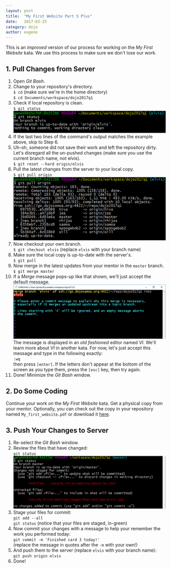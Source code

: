 ```yaml
---
layout: post
title:  "My First Website Part 5 Plus"
date:   2017-03-25
category: dojo
author: eugene
---
```


This is an *improved* version of our process for working on the
_My First Website_ kata. We use this process to make sure we don't lose
our work.

## 1. Pull Changes from Server

1. Open _Git Bash_.
2. Change to your repository's directory.  
    `$ cd` (make sure we're in the home directory)  
    `$ cd Documents/workspace/dojo2017q1`
3. Check if local repository is clean.  
    `$ git status`  
    ![Clean Repository](/assets/images/git-status-clean.png)
4. If the last two lines of the command's output matches the example
   above, skip to Step 6.
5. Uh-oh, someone did not save their work and left the repository
   dirty. Let's disregard all the un-pushed changes (make sure you use
   the current branch name, not elvis).  
    `$ git reset --hard origin/elvis`
6. Pull the latest changes from the server to your local copy.  
        `$ git pull origin`  
        ![Git Pull Origin](/assets/images/git-pull-origin.png)
7. Now checkout your own branch.  
    `$ git checkout elvis` (replace `elvis` with your branch name)
8. Make sure the local copy is up-to-date with the server's.  
    `$ git pull`
9. Now merge in the latest updates from your mentor in the `master`
   branch.  
    `$ git merge master`
10. If a *Merge* message pops-up like that shown, we'll just accept the
   default message.  
    ![Merge Message](/assets/images/git-merge-message-in-vi.png)  
   The message is displayed in an *old fashioned* editor named *VI*.
   We'll learn more about *VI* in another kata. For now, let's just
   accept this message and type in the following exactly:  
    `:wq`  
   then press `[enter]`. If the letters don't appear at the bottom of
   the screen as you type them, press the `[esc]` key, then try again.
11. Done! Minimize the _Git Bash_ window.

## 2. Do Some Coding

Continue your work on the _My First Website_ kata. Get a physical copy
from your mentor. Optionally, you can check out the copy in your
repository named `My_first_website.pdf` or download it [here][1].

## 3. Push Your Changes to Server

1. Re-select the _Git Bash_ window.
2. Review the files that have changed:  
    `git status`  
    ![Check Branch Changes](/assets/images/git-status-changes.png)
3. Stage your files for commit:  
    `git add --all`  
    `git status` (notice that your files are staged, in-green)
4. Now commit your changes with a message to help your remember the work
   you performed today:  
    `git commit -m 'Finished card 3 today!'`  
    (replace the message in quotes after the `-m` with your own!)
5. And push them to the server (replace `elvis` with your branch name):  
    `git push origin elvis`
6. Done!


[1]: http://kata.coderdojo.com/images/c/c0/My_first_website.pdf
